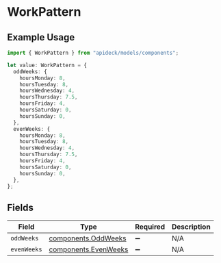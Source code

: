 # WorkPattern

## Example Usage

```typescript
import { WorkPattern } from "apideck/models/components";

let value: WorkPattern = {
  oddWeeks: {
    hoursMonday: 8,
    hoursTuesday: 8,
    hoursWednesday: 4,
    hoursThursday: 7.5,
    hoursFriday: 4,
    hoursSaturday: 0,
    hoursSunday: 0,
  },
  evenWeeks: {
    hoursMonday: 8,
    hoursTuesday: 8,
    hoursWednesday: 4,
    hoursThursday: 7.5,
    hoursFriday: 4,
    hoursSaturday: 0,
    hoursSunday: 0,
  },
};
```

## Fields

| Field                                                        | Type                                                         | Required                                                     | Description                                                  |
| ------------------------------------------------------------ | ------------------------------------------------------------ | ------------------------------------------------------------ | ------------------------------------------------------------ |
| `oddWeeks`                                                   | [components.OddWeeks](../../models/components/oddweeks.md)   | :heavy_minus_sign:                                           | N/A                                                          |
| `evenWeeks`                                                  | [components.EvenWeeks](../../models/components/evenweeks.md) | :heavy_minus_sign:                                           | N/A                                                          |